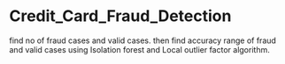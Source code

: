# Credit_Card_Fraud_Detection
find no of fraud cases and valid cases. then find accuracy range of fraud and valid cases using Isolation forest and Local outlier factor algorithm.
